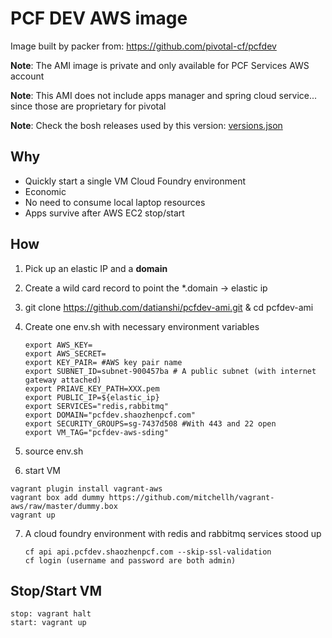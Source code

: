 # PCF DEV AWS image

Image built by packer from: https://github.com/pivotal-cf/pcfdev

**Note**: The AMI image is private and only available for PCF Services AWS account

**Note**: This AMI does not include apps manager and spring cloud service... since those are proprietary for pivotal

**Note**: Check the bosh releases used by this version: [versions.json](https://github.com/datianshi/pcfdev/blob/master/versions.json)

## Why

* Quickly start a single VM Cloud Foundry environment
* Economic
* No need to consume local laptop resources
* Apps survive after AWS EC2 stop/start

## How

1. Pick up an elastic IP and a **domain**

2. Create a wild card record to point the \*.domain -> elastic ip

3. git clone https://github.com/datianshi/pcfdev-ami.git & cd pcfdev-ami

4. Create one env.sh with necessary environment variables

    ```
    export AWS_KEY=
    export AWS_SECRET=
    export KEY_PAIR= #AWS key pair name
    export SUBNET_ID=subnet-900457ba # A public subnet (with internet gateway attached)
    export PRIAVE_KEY_PATH=XXX.pem
    export PUBLIC_IP=${elastic_ip}
    export SERVICES="redis,rabbitmq"
    export DOMAIN="pcfdev.shaozhenpcf.com"
    export SECURITY_GROUPS=sg-7437d508 #With 443 and 22 open
    export VM_TAG="pcfdev-aws-sding"
    ```
5. source env.sh

6. start VM

  ```
  vagrant plugin install vagrant-aws
  vagrant box add dummy https://github.com/mitchellh/vagrant-aws/raw/master/dummy.box
  vagrant up
  ```


7. A cloud foundry environment with redis and rabbitmq services stood up

    ```
    cf api api.pcfdev.shaozhenpcf.com --skip-ssl-validation
    cf login (username and password are both admin)
    ```

## Stop/Start VM

  ```
  stop: vagrant halt
  start: vagrant up
  ```
